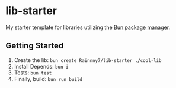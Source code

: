 # lib-starter
My starter template for libraries utilizing the [Bun package manager](https://bun.sh).

## Getting Started
1. Create the lib: `bun create Rainnny7/lib-starter ./cool-lib`
2. Install Depends: `bun i`
3. Tests: `bun test`
4. Finally, build: `bun run build`